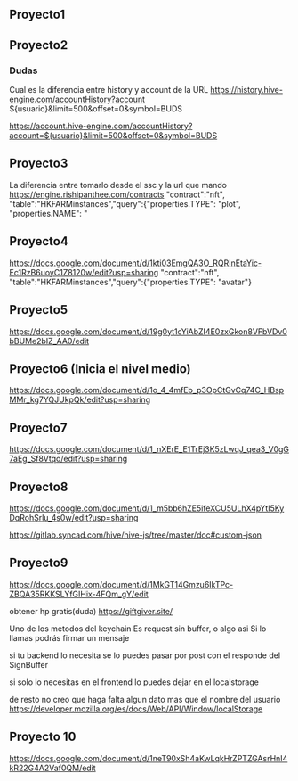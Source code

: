 ## Proyecto1

## Proyecto2
### Dudas

Cual es la diferencia entre history y account de la URL
https://history.hive-engine.com/accountHistory?account ${usuario}&limit=500&offset=0&symbol=BUDS

https://account.hive-engine.com/accountHistory?account=${usuario}&limit=500&offset=0&symbol=BUDS

## Proyecto3
La diferencia entre tomarlo desde el ssc y la url que mando
https://engine.rishipanthee.com/contracts
"contract":"nft", "table":"HKFARMinstances","query":{"properties.TYPE": "plot", "properties.NAME": "
## Proyecto4
https://docs.google.com/document/d/1kti03EmgQA3O_RQRInEtaYic-Ec1RzB6uoyC1Z8120w/edit?usp=sharing
"contract":"nft", "table":"HKFARMinstances","query":{"properties.TYPE": "avatar"}

## Proyecto5
https://docs.google.com/document/d/19g0yt1cYiAbZI4E0zxGkon8VFbVDv0bBUMe2bIZ_AA0/edit

## Proyecto6 (Inicia el nivel medio)
https://docs.google.com/document/d/1o_4_4mfEb_p3OpCtGvCq74C_HBspMMr_kg7YQJUkpQk/edit?usp=sharing

## Proyecto7

https://docs.google.com/document/d/1_nXErE_E1TrEj3K5zLwqJ_qea3_V0gG7aEg_Sf8Vtqo/edit?usp=sharing

## Proyecto8

https://docs.google.com/document/d/1_m5bb6hZE5ifeXCU5ULhX4pYtI5KyDqRohSrlu_4s0w/edit?usp=sharing

https://gitlab.syncad.com/hive/hive-js/tree/master/doc#custom-json

## Proyecto9
https://docs.google.com/document/d/1MkGT14Gmzu6IkTPc-ZBQA35RKKSLYfGIHix-4FQm_gY/edit

obtener hp gratis(duda)
https://giftgiver.site/

Uno de los metodos del keychain
Es request sin buffer, o algo asi
Si lo llamas podrás firmar un mensaje

si tu backend lo necesita se lo puedes pasar por post con el responde del SignBuffer

si solo lo necesitas en el frontend lo puedes dejar en el localstorage

de resto no creo que haga falta algun dato mas que el nombre del usuario
https://developer.mozilla.org/es/docs/Web/API/Window/localStorage

## Proyecto 10
https://docs.google.com/document/d/1neT90xSh4aKwLqkHrZPTZGAsrHnI4kR22G4A2Vaf0QM/edit